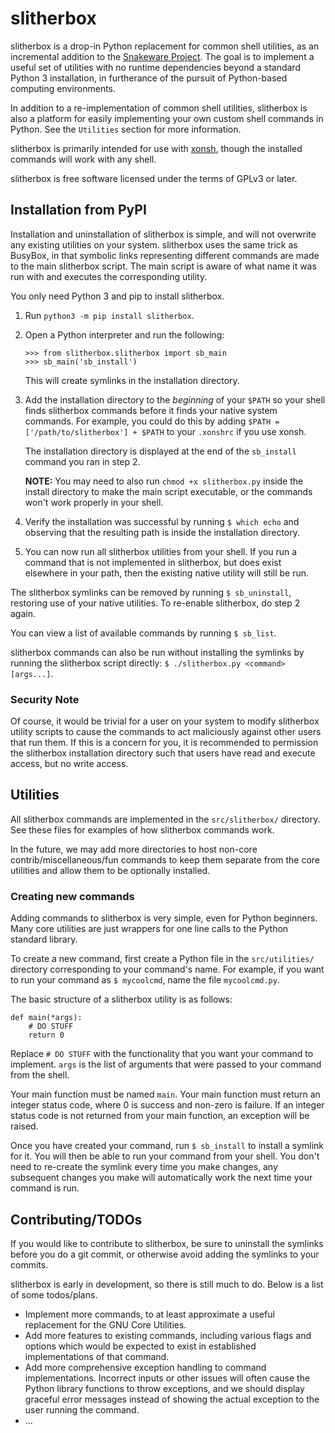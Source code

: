 # slitherbox
slitherbox is a drop-in Python replacement for common shell utilities, as an incremental addition to the
[Snakeware Project](https://github.com/joshiemoore/snakeware). The goal is to implement a useful 
set of utilities with no runtime dependencies beyond a standard Python 3 installation, in furtherance
of the pursuit of Python-based computing environments.

In addition to a re-implementation of common shell utilities, slitherbox is also a platform for easily implementing
your own custom shell commands in Python. See the `Utilities` section for more information.

slitherbox is primarily intended for use with [xonsh](https://xon.sh/), though the installed commands
will work with any shell.

slitherbox is free software licensed under the terms of GPLv3 or later.

## Installation from PyPI
Installation and uninstallation of slitherbox is simple, and will not overwrite any existing utilities on your system.
slitherbox uses the same trick as BusyBox, in that symbolic links representing different commands are made to
the main slitherbox script. The main script is aware of what name it was run with and executes the corresponding utility.

You only need Python 3 and pip to install slitherbox.

1. Run `python3 -m pip install slitherbox`.

2. Open a Python interpreter and run the following:
   ```
   >>> from slitherbox.slitherbox import sb_main
   >>> sb_main('sb_install')
   ```

   This will create symlinks in the installation directory.

3. Add the installation directory to the *beginning* of your `$PATH` so your shell finds slitherbox
   commands before it finds your native system commands. For example, you could do this by adding
   `$PATH = ['/path/to/slitherbox'] + $PATH` to your `.xonshrc` if you use xonsh.

   The installation directory is displayed at the end of the `sb_install` command you ran in step 2.

   **NOTE:** You may need to also run `chmod +x slitherbox.py` inside the install directory to make
   the main script executable, or the commands won't work properly in your shell. 

4. Verify the installation was successful by running `$ which echo` and observing that the resulting
   path is inside the installation directory.

5. You can now run all slitherbox utilities from your shell. If you run a command that is not
   implemented in slitherbox, but does exist elsewhere in your path, then the existing native
   utility will still be run.

The slitherbox symlinks can be removed by running `$ sb_uninstall`, restoring use of your native utilities.
To re-enable slitherbox, do step 2 again.

You can view a list of available commands by running `$ sb_list`.

slitherbox commands can also be run without installing the symlinks by running the slitherbox script
directly: `$ ./slitherbox.py <command> [args...]`.

### Security Note
Of course, it would be trivial for a user on your system to modify slitherbox utility scripts to
cause the commands to act maliciously against other users that run them. If this is a concern for you,
it is recommended to permission the slitherbox installation directory such that users have read and
execute access, but no write access.

## Utilities

All slitherbox commands are implemented in the `src/slitherbox/` directory. See these files for examples of how
slitherbox commands work.

In the future, we may add more directories to host non-core contrib/miscellaneous/fun commands to keep
them separate from the core utilities and allow them to be optionally installed.

### Creating new commands
Adding commands to slitherbox is very simple, even for Python beginners. Many core utilities are just
wrappers for one line calls to the Python standard library.

To create a new command, first create a Python file in the `src/utilities/` directory corresponding to your
command's name. For example, if you want to run your command as `$ mycoolcmd`, name the file `mycoolcmd.py`.

The basic structure of a slitherbox utility is as follows:

```
def main(*args):
    # DO STUFF
    return 0
```

Replace `# DO STUFF` with the functionality that you want your command to implement.
`args` is the list of arguments that were passed to your command from the shell.

Your main function must be named `main`. Your main function must return an integer status
code, where 0 is success and non-zero is failure. If an integer status code is not returned
from your main function, an exception will be raised.

Once you have created your command, run `$ sb_install` to install a symlink for it. You will then be able to run
your command from your shell. You don't need to re-create the symlink every time you make changes,
any subsequent changes you make will automatically work the next time your command is run.

## Contributing/TODOs
If you would like to contribute to slitherbox, be sure to uninstall the symlinks before you do a git commit,
or otherwise avoid adding the symlinks to your commits.

slitherbox is early in development, so there is still much to do. Below is a list of some todos/plans.

* Implement more commands, to at least approximate a useful replacement for the GNU Core Utilities.
* Add more features to existing commands, including various flags and options which would be expected
  to exist in established implementations of that command.
* Add more comprehensive exception handling to command implementations. Incorrect inputs or other
  issues will often cause the Python library functions to throw exceptions, and we should display
  graceful error messages instead of showing the actual exception to the user running the command.
* ... 
